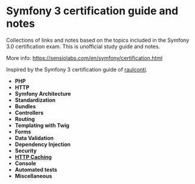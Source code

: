 # Symfony 3 certification guide and notes

Collections of links and notes based on the topics included in the Symfony 3.0 certification exam. This is unofficial study guide and notes.

More info: https://sensiolabs.com/en/symfony/certification.html

Inspired by the Symfony 3 certification guide of [raulconti](https://github.com/raulconti/symfony-3-certification-guide).

* **PHP**
* **HTTP**
* **Symfony Architecture**
* **Standardization**
* **Bundles**
* **Controllers**
* **Routing**
* **Templating with Twig**
* **Forms**
* **Data Validation**
* **Dependency Injection**
* **Security**
* [**HTTP Caching**](HTTP-Caching.md)
* **Console**
* **Automated tests**
* **Miscellaneous**

